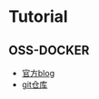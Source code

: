 # Tutorial

## OSS-DOCKER
- [官方blog](https://greenplum.org/building-your-own-gpdb-open-source-docker/)
- [git仓库](https://github.com/kongyew/greenplum-oss-docker)